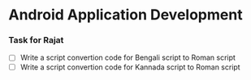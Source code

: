 # Android Application Development

### Task for Rajat

- [ ] Write a script convertion code for Bengali script to Roman script
- [ ] Write a script convertion code for Kannada script to Roman script